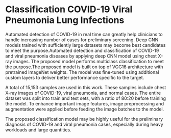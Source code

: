 # Classification COVID-19 Viral Pneumonia Lung Infections

Automated detection of COVID-19 in real time can greatly help clinicians to handle increasing number of cases for preliminary screening. Deep CNN models trained with sufficiently large datasets may become best candidates to meet the purpose.Automated detection and classification of COVID-19 and viral pneumonia diseases by applying deep CNN model using chest X-ray images. The proposed model performs multiclass classification to meet the purpose.The proposed model is built on top of VGG16 architecture with pretrained ImageNet weights. The model was fine-tuned using additional custom layers to deliver better performance specific to the target.

A total of 15,153 samples are used in this work. These samples include chest X-ray images of COVID-19, viral pneumonia, and normal cases. The entire dataset was split into train and test sets, with a ratio of 80:20 before training the model. To enhance important image features, image preprocessing and augmentation were applied before feeding the image batches to the model.

The proposed classification model may be highly useful for the preliminary diagnosis of COVID-19 and viral pneumonia cases, especially during heavy workloads and large quantities.
